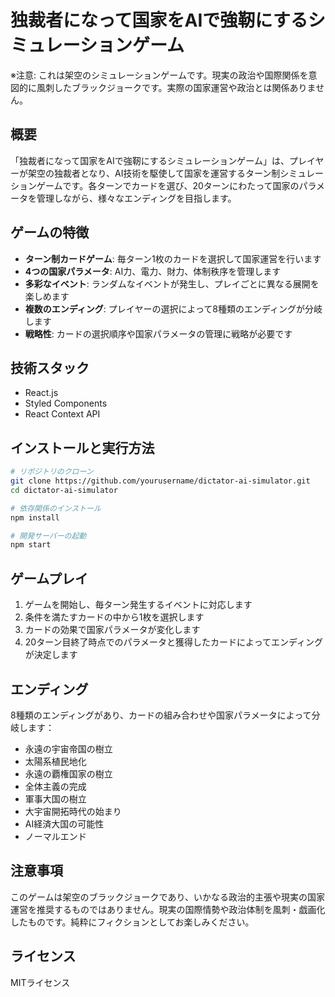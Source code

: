 # 独裁者になって国家をAIで強靭にするシミュレーションゲーム

※注意: これは架空のシミュレーションゲームです。現実の政治や国際関係を意図的に風刺したブラックジョークです。実際の国家運営や政治とは関係ありません。

## 概要

「独裁者になって国家をAIで強靭にするシミュレーションゲーム」は、プレイヤーが架空の独裁者となり、AI技術を駆使して国家を運営するターン制シミュレーションゲームです。各ターンでカードを選び、20ターンにわたって国家のパラメータを管理しながら、様々なエンディングを目指します。

## ゲームの特徴

- **ターン制カードゲーム**: 毎ターン1枚のカードを選択して国家運営を行います
- **4つの国家パラメータ**: AI力、電力、財力、体制秩序を管理します
- **多彩なイベント**: ランダムなイベントが発生し、プレイごとに異なる展開を楽しめます
- **複数のエンディング**: プレイヤーの選択によって8種類のエンディングが分岐します
- **戦略性**: カードの選択順序や国家パラメータの管理に戦略が必要です

## 技術スタック

- React.js
- Styled Components
- React Context API

## インストールと実行方法

```bash
# リポジトリのクローン
git clone https://github.com/yourusername/dictator-ai-simulator.git
cd dictator-ai-simulator

# 依存関係のインストール
npm install

# 開発サーバーの起動
npm start
```

## ゲームプレイ

1. ゲームを開始し、毎ターン発生するイベントに対応します
2. 条件を満たすカードの中から1枚を選択します
3. カードの効果で国家パラメータが変化します
4. 20ターン目終了時点でのパラメータと獲得したカードによってエンディングが決定します

## エンディング

8種類のエンディングがあり、カードの組み合わせや国家パラメータによって分岐します：

- 永遠の宇宙帝国の樹立 
- 太陽系植民地化
- 永遠の覇権国家の樹立
- 全体主義の完成
- 軍事大国の樹立
- 大宇宙開拓時代の始まり
- AI経済大国の可能性
- ノーマルエンド

## 注意事項

このゲームは架空のブラックジョークであり、いかなる政治的主張や現実の国家運営を推奨するものではありません。現実の国際情勢や政治体制を風刺・戯画化したものです。純粋にフィクションとしてお楽しみください。

## ライセンス

MITライセンス